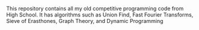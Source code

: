 This repository contains all my old competitive programming code from High School. It has algorithms such as Union Find, Fast Fourier Transforms, Sieve of Erasthones, Graph Theory, and Dynamic Programming
